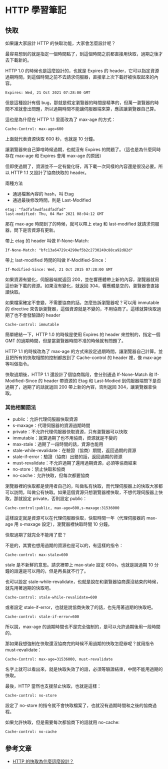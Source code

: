# HTTP 學習筆記

## 快取

如果讓大家設計 HTTP 的快取功能，大家會怎麼設計呢？

最容易想到的就是指定一個時間點了，到這個時間之前都直接用快取，過期之後才去下載新的。

HTTP 1.0 的時候也是這麼設計的，也就是 Expires 的 header，它可以指定資源過期時間，到這個時間之前不去請求伺服器，直接拿上次下載好被快取起來的內容。

```http
Expires: Wed, 21 Oct 2021 07:28:00 GMT
```

但是這種設計有個 bug，那就是假定瀏覽器的時間是精準的，但萬一瀏覽器的時間不准就會出問題，所以過期時間不能讓伺服器端來算，應該讓瀏覽器自己算。

這也是為什麼在 HTTP 1.1 里面改為了 max-age 的方式：

```http
Cache-Control: max-age=600
```

上面就代表資源快取 600 秒，也就是 10 分鐘。

讓瀏覽器來自己算啥時候過期，也就沒有 Expires 的問題了。（這也是為什麼同時存在 max-age 和 Expires 會用 max-age 的原因）

但即使過期了，資源並不一定有變化呀，再下載一次同樣的內容還是很沒必要。所以 HTTP 1.1 又設計了協商快取的 header。

兩種方法

* 通過檔案內容的 hash，叫 Etag
* 通過最後修改時間，則是 Last-Modified

```http
etag: "fadfafawdfasdfadfad"
last-modified: Thu, 04 Mar 2021 08:04:12 GMT
```

那在 max-age 時間到了的時候，就可以帶上 etag 和 last-modified 就請求伺服器，問下是否資源有更新。

帶上 etag 的 header 叫做 If-None-Match:

```http
If-None-Match: "bfc13a64729c4290ef5b2c2730249c88ca92d82d"
```

帶上 last-modified 時間的叫做 If-Modified-Since：

```http
If-Modified-Since: Wed, 21 Oct 2015 07:28:00 GMT
```

如果資源有變化，伺服器端就返回 200，並在響應體帶上新的內容，瀏覽器就用這份新下載的資源。如果沒有變化，就返回 304，響應體是空的，瀏覽器會直接讀快取。

如果檔案確定不會變，不需要協商的話，怎麼告訴瀏覽器呢？可以用 immutable 的 directive 來告訴瀏覽器，這個資源就是不變的，不用協商了。這樣就算快取過期了也不會發驗證的 header

```http
Cache-control: immutable
```

簡單總結一下，HTTP 1.0 的時候是使用 Expires 的 header 來控制的，指定一個 GMT 的過期時間，但是當瀏覽器時間不准的時候就有問題了。

HTTP 1.1 的時候改為了 max-age 的方式來設定過期時間，讓瀏覽器自己計算。並且把所有的快取相關的控制都放到了 Cache-control 的 header 裡，像 max-age 等叫做指令。

快取過期後，HTTP 1.1 還設計了個協商階段，會分別通過 If-None-Match 和 If-Modified-Since 的 header 帶資源的 Etag 和 Last-Modied 到伺服器端問下是否過期了，過期了的話就返回 200 帶上新的內容，否則返回 304，讓瀏覽器拿快取。

### 其他相關語法

* public：允許代理伺服器快取資源
* s-maxage：代理伺服器的資源過期時間
* private：不允許代理伺服器快取資源，只有瀏覽器可以快取
* immutable：就算過期了也不用協商，資源就是不變的
* max-stale：過期了一段時間的話，資源也能用
* stale-while-revalidate：在驗證（協商）期間，返回過期的資源
* stale-if-error：驗證（協商）出錯的話，返回過期的資源
* must-revalidate：不允許過期了還用過期資源，必須等協商結束
* no-store：禁止快取和協商
* no-cache：允許快取，但每次都要協商

瀏覽器裡的快取都是使用者自己的，叫做私有快取，而代理伺服器上的快取大家都可以訪問，叫做公有快取。如果這個資源只想瀏覽器裡快取，不想代理伺服器上快取，那就設定 private，否則設定 public：

```http
Cache-control:public, max-age=600,s-maxage:31536000
```

這樣設定就是資源可以在代理伺服器快取，快取時間一年（代理伺服器的 max-age 用 s-maxage 設定），瀏覽器裡快取時間 10 分鐘。

快取過期了就完全不能用了麼？

不是的，其實也想用過期的資源也是可以的，有這樣的指令：

```http
Cache-control: max-stale=600
```

stale 是不新鮮的意思。請求裡帶上 max-stale 設定 600s，也就是說過期 10 分鐘的話還是可以用的，但是再長就不行了。

也可以設定 stale-while-revalidate，也就是說在和瀏覽器協商還沒結束的時候，就先用著過期的快取吧。

```http
Cache-control: stale-while-revalidate=600
```

或者設定 stale-if-error，也就是說協商失敗了的話，也先用著過期的快取吧。

```http
Cache-control: stale-if-error=600
```

所以說，max-age 的過期時間也不是完全強制的，是可以允許過期後用一段時間的。

那如果我想強制在快取還沒協商完的時候不用過期的快取怎麼辦呢？就用指令 must-revalidate：

```http
Cache-Control: max-age=31536000, must-revalidate
```

名字上就可以看出來，就是快取失效了的話，必須等驗證結束，中間不能用過期的快取。

最後，HTTP 當然也支援禁止快取，也就是這樣：

```http
Cache-control: no-store
```

設定了 no-store 的指令就不會快取檔案了，也就沒有過期時間和之後的協商過程。

如果允許快取，但是需要每次都協商下的話就用 no-cache:

```http
Cache-control: no-cache
```

## 參考文章

* [HTTP 的快取為什麼這麼設計？](https://mp.weixin.qq.com/s?__biz=Mzg3OTYzMDkzMg==&mid=2247490336&idx=1&sn=fc9a3fcd2e0263308577127cb1820590&scene=21)